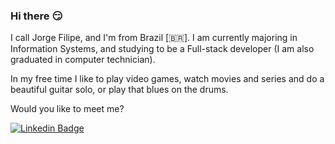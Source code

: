 ### Hi there :smirk:

  I call Jorge Filipe, and I'm from Brazil [🇧🇷]. I am currently majoring in Information Systems, and studying to be a Full-stack developer (I am also graduated in computer technician).

  In my free time I like to play video games, watch movies and series and do a beautiful guitar solo, or play that blues on the drums.

  Would you like to meet me?

[![Linkedin Badge](https://img.shields.io/badge/-LinkedIn-blue?style=flat-square&logo=Linkedin&logoColor=white&link=https://www.linkedin.com/in/Jorge-Filipe-Silva)](https://www.linkedin.com/in/Jorge-Filipe-Silva)
